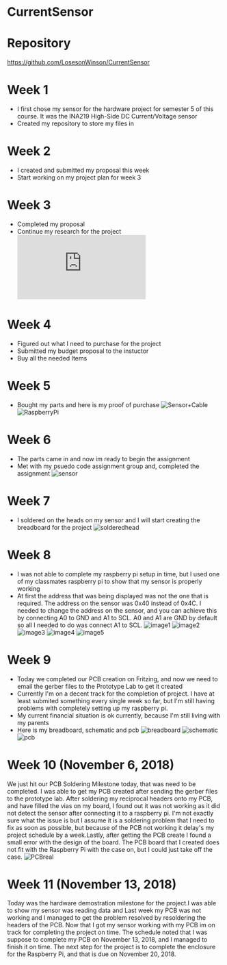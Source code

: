 
# CurrentSensor
# Repository
https://github.com/LosesonWinson/CurrentSensor
# Week 1 
* I first chose my sensor for the hardware project for semester 5 of this course. It was the INA219 High-Side DC Current/Voltage sensor
* Created my repository to store my files in
# Week 2
* I created and submitted my proposal this week
* Start working on my project plan for week 3
# Week 3 
* Completed my proposal
* Continue my research for the project
![ProjectPlan](https://raw.githubusercontent.com/LosesonWinson/CurrentSensor/master/WinsonProjectSchedule.pdf)
# Week 4
* Figured out what I need to purchase for the project
* Submitted my budget proposal to the instuctor
* Buy all the needed Items
# Week 5 
* Bought my parts and here is my proof of purchase
![Sensor+Cable](https://raw.githubusercontent.com/LosesonWinson/CurrentSensor/master/parts%20list.PNG)
![RaspberryPi](https://raw.githubusercontent.com/LosesonWinson/CurrentSensor/master/RPI.PNG)

# Week 6 
* The parts came in and now im ready to begin the assignment
* Met with my psuedo code assignment group and, completed the assignment
![sensor](https://raw.githubusercontent.com/LosesonWinson/CurrentSensor/master/sensor.jpg)

# Week 7
* I soldered on the heads on my sensor and I will start creating the breadboard for the project
![solderedhead](https://raw.githubusercontent.com/LosesonWinson/CurrentSensor/master/soldered.jpg)

# Week 8
* I was not able to complete my raspberry pi setup in time, but I used one of my classmates raspberry pi to show that my sensor is properly working
* At first the address that was being displayed was not the one that is required. The address on the sensor was 0x40 instead of 0x4C. I needed to change the address on the sensor, and you can achieve this by connecting A0 to GND and A1 to SCL. A0 and A1 are GND by default so all I needed to do was connect A1 to SCL.
![image1](https://raw.githubusercontent.com/LosesonWinson/CurrentSensor/master/week8img2.jpg)
![image2](https://raw.githubusercontent.com/LosesonWinson/CurrentSensor/master/week8img1.jpg)
![image3](https://raw.githubusercontent.com/LosesonWinson/CurrentSensor/master/week8img4.jpg)
![image4](https://raw.githubusercontent.com/LosesonWinson/CurrentSensor/master/week8img5.jpg)
![image5](https://raw.githubusercontent.com/LosesonWinson/CurrentSensor/master/week8img3.jpg)
# Week 9
* Today we completed our PCB creation on Fritzing, and now we need to email the gerber files to the Prototype Lab to get it created
* Currently I'm on a decent track for the completion of project. I have at least submited something every single week so far, but I'm still having problems with completely setting up my raspberry pi.
* My current financial situation is ok currently, because I'm still living with my parents
* Here is my breadboard, schematic and pcb
![breadboard](https://raw.githubusercontent.com/LosesonWinson/CurrentSensor/master/inabreadboard_bb.png)
![schematic](https://raw.githubusercontent.com/LosesonWinson/CurrentSensor/master/inabreadboard_schem.png)
![pcb](https://raw.githubusercontent.com/LosesonWinson/CurrentSensor/master/inabreadboard_pcb.png)
# Week 10 (November 6, 2018)
We just hit our PCB Soldering Milestone today, that was need to be completed. I was able to get my PCB created after sending the gerber files to the prototype lab. After soldering my reciprocal headers onto my PCB, and have filled the vias on my board, I found out it was not working as it did not detect the sensor after connecting it to a raspberry pi. I'm not exactly sure what the issue is but I assume it is a soldering problem that I need to fix as soon as possible, but because of the PCB not working it delay's my project schedule by a week.Lastly, after getting the PCB create I found a small error with the design of the board. The PCB board that I created does not fit with the Raspberry Pi with the case on, but I could just take off the case.   ![PCBreal](https://raw.githubusercontent.com/LosesonWinson/CurrentSensor/master/PCB.jpg)
# Week 11 (November 13, 2018)
Today was the hardware demostration milestone for the project.I was able to show my sensor was reading data and Last week my PCB was not working and I managed to get the problem resolved by resoldering the headers of the PCB. Now that I got my sensor working with my PCB im on track for completing the project on time. The schedule noted that I was suppose to complete my PCB on November 13, 2018, and I managed to finish it on time. The next step for the project is to complete the enclosure for the Raspberry Pi, and that is due on November 20, 2018.
